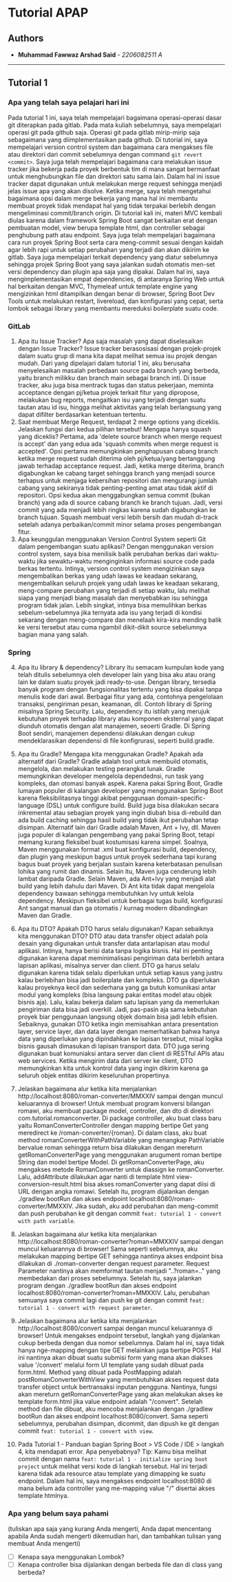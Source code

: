 # Tutorial APAP

## Authors

- **Muhammad Fawwaz Arshad Said** - _2206082511_ _A_

---

## Tutorial 1

### Apa yang telah saya pelajari hari ini

Pada tutorial 1 ini, saya telah mempelajari bagaimana operasi-operasi dasar git diterapkan pada gitlab. Pada mata kuliah sebelumnya, saya mempelajari operasi git pada github saja. Operasi git pada gitlab mirip-mirip saja sebagaimana yang diimplementasikan pada github. Di tutorial ini, saya mempelajari version control system dan bagaimana cara mengakses file atau direktori dari commit sebelumnya dengan command `git revert <commit>`. Saya juga telah mempelajari bagaimana cara melakukan issue tracker jika bekerja pada proyek berbentuk tim di mana sangat bermanfaat untuk menghubungkan file dan direktori satu sama lain. Dalam hal ini issue tracker dapat digunakan untuk melakukan merge request sehingga menjadi jelas issue apa yang akan disolve. Ketika merge, saya telah mengetahui bagaimana opsi dalam merge bekerja yang mana hal ini membantu membuat proyek tidak mendapat hal yang tidak terpakai berlebih dengan mengeliminasi commit/branch origin. Di tutorial kali ini, materi MVC kembali diulas karena dalam framework Spring Boot sangat berkaitan erat dengan pembuatan model, view berupa template html, dan controller sebagai penghubung path atau endpoint. Saya juga telah mempelajari bagaimana cara run proyek Spring Boot serta cara meng-commit sesuai dengan kaidah agar lebih rapi untuk setiap perubahan yang terjadi dan akan dikirim ke gitlab. Saya juga mempelajari terkait dependency yang diatur sebelumnya sehingga projek Spring Boot yang saya jalankan sudah otomatis men-set versi dependency dan plugin apa saja yang dipakai. Dalam hal ini, saya mengimplementasikan empat dependencies, di antaranya Spring Web untuk hal berkaitan dengan MVC, Thymeleaf untuk template engine yang mengizinkan html ditampilkan dengan benar di browser, Spring Boot Dev Tools untuk melakukan restart, livereload, dan konfigurasi yang cepat, serta lombok sebagai library yang membantu mereduksi boilerplate suatu code.

### GitLab

1. Apa itu Issue Tracker? Apa saja masalah yang dapat diselesaikan dengan Issue Tracker?
   Issue tracker berasosisasi dengan projek-projek dalam suatu grup di mana kita dapat melihat semua isu projek dengan mudah. Dari yang dipelajari dalam tutorial 1 ini, aku berusaha menyelesaikan masalah perbedaan source pada branch yang berbeda, yaitu branch milikku dan branch main sebagai branch inti. Di issue tracker, aku juga bisa mentrack tugas dan status pekerjaan, meminta acceptance dengan pj/ketua projek terkait fitur yang dipropose, melakukan bug reports, mengaitkan isu yang terjadi dengan suatu tautan atau id isu, hingga melihat aktivitas yang telah berlangsung yang dapat difilter berdasarkan ketentuan tertentu.
2. Saat membuat Merge Request, terdapat 2 merge options yang diceklis. Jelaskan fungsi dari kedua pilihan tersebut! Mengapa hanya squash yang diceklis?
   Pertama, ada 'delete source branch when merge request is accept' dan yang edua ada 'squash commits when merge request is accepted'. Opsi pertama memungkinkan penghapusan cabang branch ketika merge request sudah diterima oleh pj/ketua/yang bertanggung jawab terhadap acceptance request. Jadi, ketika merge diterima, branch digabungkan ke cabang target sehingga branch yang menjadi source terhapus untuk menjaga kebersihan repositori dan mengurangi jumlah cabang yang sekiranya tidak penting-penting amat atau tidak aktif di repositori. Opsi kedua akan menggabungkan semua commit (bukan branch) yang ada di source cabang branch ke branch tujuan. Jadi, versi commit yang ada menjadi lebih ringkas karena sudah digabungkan ke branch tujuan. Squash membuat versi lebih bersih dan mudah di-track setelah adanya perbaikan/commit minor selama proses pengembangan fitur.
3. Apa keunggulan menggunakan Version Control System seperti Git dalam pengembangan suatu aplikasi?
   Dengan menggunakan version control system, saya bisa menilisik balik perubahan berkas dari waktu-waktu jika sewaktu-waktu menginginkan informasi source code pada berkas tertentu. Intinya, version control system mengizinkan saya mengembalikan berkas yang udah lawas ke keadaan sekarang, mengembalikan seluruh projek yang udah lawas ke keadaan sekarang, meng-compare perubahan yang terjadi di setiap waktu, lalu melihat siapa yang menjadi biang masalah dan menyebabkan isu sehingga program tidak jalan. Lebih singkat, intinya bisa memulihkan berkas sebelum-sebelumnya jika ternyata ada isu yang terjadi di kondisi sekarang dengan meng-compare dan menelaah kira-kira mending balik ke versi tersebut atau cuma ngambil dikit-dikit source sebelumnya bagian mana yang salah.

### Spring

4. Apa itu library & dependency?
   Library itu semacam kumpulan kode yang telah ditulis sebelumnya oleh developer lain yang bisa aku atau orang lain ke dalam suatu proyek jadi ready-to-use. Dengan library, tersedia banyak program dengan fungsionalitas tertentu yang bisa dipakai tanpa menulis kode dari awal. Berbagai fitur yang ada, contohnya pengelolaan transaksi, pengiriman pesan, keamanan, dll. Contoh library di Spring misalnya Spring Security. Lalu, dependency itu istilah yang merujuk kebutuhan proyek terhadap library atau komponen eksternal yang dapat diunduh otomatis dengan alat manajemen, seoerti Gradle. Di Spring Boot sendiri, manajemen dependensi dilakukan dengan cukup mendeklarasikan dependensi di file konfigrurasi, seperti build.gradle.
5. Apa itu Gradle? Mengapa kita menggunakan Gradle? Apakah ada alternatif dari Gradle? Gradle adalah tool untuk membuild otomatis, mengelola, dan melakukan testing perangkat lunak. Gradle memungkinkan developer mengelola dependednsi, run task yang kompleks, dan otomasi banyak aspek. Karena pakai Spring Boot, Gradle lumayan populer di kalangan developer yang menggunakan Spring Boot karena fleksibilitasnya tinggi akibat penggunaan domain-specific-language (DSL) untuk configure build. Build juga bisa dilakukan secara inkremental atau sebagian proyek yang ingin diubah bisa di-rebuild dan ada build caching sehingga hasil build yang tidak ikut perubahan tetap disimpan. Alternatif lain dari Gradle adalah Maven, Ant + Ivy, dll. Maven juga populer di kalangan pengembang yang pakai Spring Boot, tetapi memang kurang fleksibel buat kostumisasi karena simpel. Soalnya, Maven menggunakan format .xml buat konfigurasi build, dependency, dan plugin yang meskipun bagus untuk proyek sederhana tapi kurang bagus buat proyek yang berjalan sustain karena keterbatasan penulisan lohika yang rumit dan dinamis. Selain itu, Maven juga cenderung lebih lambat daripada Gradle. Selain Maven, ada Ant+Ivy yang menjadi alat build yang lebih dahulu dari Maven. Di Ant kita tidak dapat mengelola dependency bawaan sehingga membutuhkan Ivy untuk kelola dependency. Meskipun fleksibel untuk berbagai tugas build, konfigurasi Ant sangat manual dan ga otomatis / kurnag modern dibandingkan Maven dan Gradle.
6. Apa itu DTO? Apakah DTO harus selalu digunakan? Kapan sebaiknya kita menggunakan DTO?
   DTO atau data transfer object adalah pola desain yang digunakan untuk transfer data antarlapisan atau modul aplikasi. Intinya, hanya berisi data tanpa logika bisnis. Hal ini penting digunakan karena dapat meminimalisasi pengiriman data berlebih antara lapisan aplikasi, misalnya server dan client. DTO ga harus selalu digunakan karena tidak selalu diperlukan untuk setiap kasus yang justru kalau berlebihan bisa jadi boilerplate dan kompleks. DTO ga diperlukan kalau proyeknya kecil dan sederhana yang ga butuh komunikasi antar modul yang kompleks (bisa langsung pakai entitas model atau objek bisnis aja). Lalu, kalau bekerja dalam satu lapisan yang da memerlukan pengiriman data bisa jadi overkill. Jadi, pas-pasin aja sama kebutuhan proyek biar penggunaan langsung objek domain bisa jadi lebih efisien. Sebaiknya, gunakan DTO ketika ingin memisahkan antara presentation layer, service layer, dan data layer dengan memerhatikan bahwa hanya data yang diperlukan yang dipindahkan ke lapisan tersebut, misal logika bisnis gausah dimasukan di lapisan transport data. DTO juga sering digunakan buat komuniaksi antara server dan client di RESTful APIs atau web services. Ketika mengirim data dari server ke client, DTO memungkinkan kita untuk kontrol data yang ingin dikirim karena ga seluruh objek entitas dikirim keseluruhan propertinya.
7. Jelaskan bagaimana alur ketika kita menjalankan http://localhost:8080/roman-converter/MMXXIV sampai dengan muncul keluarannya di browser!
   Untuk membuat program konversi bilangan romawi, aku membuat package model, controller, dan dto di direktori com.tutorial.romanconverter. Di package controller, aku buat class baru yaitu RomanConverterController dengan mapping bertipe Get yang meredirect ke /roman-converter/{roman}. Di dalam class, aku buat method romanConverterWithPathVariable yang menangkap PathVariable bervalue roman sehingga return bisa dilakukan dengan mereturn getRomanConverterPage yang menggunakan arugument roman bertipe String dan model bertipe Model. Di getRomanConverterPage, aku mengakses metode RomanConverter untuk diassign ke romanConverter. Lalu, addAttribute dilakukan agar nanti di template html view-conversion-result.html bisa akses romanConverter yang dapat diisi di URL dengan angka romawi. Setelah itu, program dijalankan dengan ./gradlew bootRun dan akses endpoint localhost:8080/roman-converter/MMXXIV. Jika sudah, aku add perubahan dan meng-commit dan push perubahan ke git dengan commit
   `feat: tutorial 1 - convert with path variable`.
8. Jelaskan bagaimana alur ketika kita menjalankan http://localhost:8080/roman-converter?roman=MMXXIV sampai dengan muncul keluarannya di browser!
   Sama seperti sebelumnya, aku melakukan mapping bertipe GET sehingga nantinya akses endpoint bisa dilakukan di ./roman-converter dengan request parameter. Request Parameter nantinya akan memformat tautan menjadi "..?roman=.." yang membedakan dari proses sebelumnya. Setelah itu, saya jalankan program dengan ./gradlew bootRun dan akses endpoint localhost:8080/roman-converter?roman=MMXXIV. Lalu, perubahan semuanya saya commit lagi dan push ke git dengan commit `feat: tutorial 1 - convert with request parameter`.
9. Jelaskan bagaimana alur ketika kita menjalankan http://localhost:8080/convert sampai dengan muncul keluarannya di browser!
   Untuk mengakses endpoint tersebut, langkah yang dijalankan cukup berbeda dengan dua nomor sebelumnya. Dalam hal ini, saya tidak hanya nge-mapping dengan tipe GET melainkan juga bertipe POST. Hal ini nantinya akan dibuat suatu submisi form yang mana akan diakses value '/convert' melalui form UI template yang sudah dibuat pada form.html. Method yang dibuat pada PostMapping adalah postRomanConverterWithView yang membutuhkan akses request data transfer object untuk bertransaksi inputan pengguna. Nantinya, fungsi akan mereturn getRomanConverterPage yang akan melakukan akses ke template form.html jika value endpoint adalah "/convert". Setelah method dan file dibuat, aku mencoba menjalankan dengan ./gradlew bootRun dan akses endpoint localhost:8080/convert. Sama seperti sebelumnya, perubahan disimpan, dicommit, dan dipush ke git dengan commit `feat: tutorial 1 - convert with view`.

10. Pada Tutorial 1 - Panduan bagian Spring Boot > VS Code / IDE > langkah 4, kita mendapati error. Apa penyebabnya? Tip: Kamu bisa melihat commit dengan nama `feat: tutorial 1 - initialize spring boot project` untuk melihat versi kode di langkah tersebut.
    Hal ini terjadi karena tidak ada resource atau template yang dimapping ke suatu endpoint. Dalam hal ini, saya mengakses endpoint localhost:8080 di mana belum ada controller yang me-mapping value "/" disertai akses template htmlnya.

### Apa yang belum saya pahami

(tuliskan apa saja yang kurang Anda mengerti, Anda dapat mencentang apabila Anda sudah mengerti dikemudian hari, dan tambahkan tulisan yang membuat Anda mengerti)

- [ ] Kenapa saya menggunakan Lombok?
- [ ] Kenapa controller bisa dijalankan dengan berbeda file dan di class yang berbeda?
